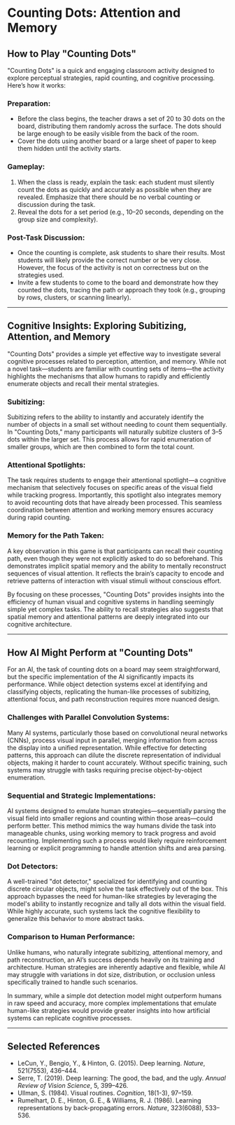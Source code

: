 # Counting Dots: Attention and Memory

## How to Play "Counting Dots"

"Counting Dots" is a quick and engaging classroom activity designed to explore perceptual strategies, rapid counting, and cognitive processing. Here’s how it works:

### Preparation:
- Before the class begins, the teacher draws a set of 20 to 30 dots on the board, distributing them randomly across the surface. The dots should be large enough to be easily visible from the back of the room.
- Cover the dots using another board or a large sheet of paper to keep them hidden until the activity starts.

### Gameplay:
1. When the class is ready, explain the task: each student must silently count the dots as quickly and accurately as possible when they are revealed. Emphasize that there should be no verbal counting or discussion during the task.
2. Reveal the dots for a set period (e.g., 10–20 seconds, depending on the group size and complexity).

### Post-Task Discussion:
- Once the counting is complete, ask students to share their results. Most students will likely provide the correct number or be very close. However, the focus of the activity is not on correctness but on the strategies used.
- Invite a few students to come to the board and demonstrate how they counted the dots, tracing the path or approach they took (e.g., grouping by rows, clusters, or scanning linearly).

---

## Cognitive Insights: Exploring Subitizing, Attention, and Memory

"Counting Dots" provides a simple yet effective way to investigate several cognitive processes related to perception, attention, and memory. While not a novel task—students are familiar with counting sets of items—the activity highlights the mechanisms that allow humans to rapidly and efficiently enumerate objects and recall their mental strategies.

### Subitizing:
Subitizing refers to the ability to instantly and accurately identify the number of objects in a small set without needing to count them sequentially. In "Counting Dots," many participants will naturally subitize clusters of 3–5 dots within the larger set. This process allows for rapid enumeration of smaller groups, which are then combined to form the total count.

### Attentional Spotlights:
The task requires students to engage their attentional spotlight—a cognitive mechanism that selectively focuses on specific areas of the visual field while tracking progress. Importantly, this spotlight also integrates memory to avoid recounting dots that have already been processed. This seamless coordination between attention and working memory ensures accuracy during rapid counting.

### Memory for the Path Taken:
A key observation in this game is that participants can recall their counting path, even though they were not explicitly asked to do so beforehand. This demonstrates implicit spatial memory and the ability to mentally reconstruct sequences of visual attention. It reflects the brain’s capacity to encode and retrieve patterns of interaction with visual stimuli without conscious effort.

By focusing on these processes, "Counting Dots" provides insights into the efficiency of human visual and cognitive systems in handling seemingly simple yet complex tasks. The ability to recall strategies also suggests that spatial memory and attentional patterns are deeply integrated into our cognitive architecture.

---

## How AI Might Perform at "Counting Dots"

For an AI, the task of counting dots on a board may seem straightforward, but the specific implementation of the AI significantly impacts its performance. While object detection systems excel at identifying and classifying objects, replicating the human-like processes of subitizing, attentional focus, and path reconstruction requires more nuanced design.

### Challenges with Parallel Convolution Systems:
Many AI systems, particularly those based on convolutional neural networks (CNNs), process visual input in parallel, merging information from across the display into a unified representation. While effective for detecting patterns, this approach can dilute the discrete representation of individual objects, making it harder to count accurately. Without specific training, such systems may struggle with tasks requiring precise object-by-object enumeration.

### Sequential and Strategic Implementations:
AI systems designed to emulate human strategies—sequentially parsing the visual field into smaller regions and counting within those areas—could perform better. This method mimics the way humans divide the task into manageable chunks, using working memory to track progress and avoid recounting. Implementing such a process would likely require reinforcement learning or explicit programming to handle attention shifts and area parsing.

### Dot Detectors:
A well-trained "dot detector," specialized for identifying and counting discrete circular objects, might solve the task effectively out of the box. This approach bypasses the need for human-like strategies by leveraging the model's ability to instantly recognize and tally all dots within the visual field. While highly accurate, such systems lack the cognitive flexibility to generalize this behavior to more abstract tasks.

### Comparison to Human Performance:
Unlike humans, who naturally integrate subitizing, attentional memory, and path reconstruction, an AI’s success depends heavily on its training and architecture. Human strategies are inherently adaptive and flexible, while AI may struggle with variations in dot size, distribution, or occlusion unless specifically trained to handle such scenarios.

In summary, while a simple dot detection model might outperform humans in raw speed and accuracy, more complex implementations that emulate human-like strategies would provide greater insights into how artificial systems can replicate cognitive processes.

---

## Selected References
- LeCun, Y., Bengio, Y., & Hinton, G. (2015). Deep learning. *Nature*, 521(7553), 436–444.
- Serre, T. (2019). Deep learning: The good, the bad, and the ugly. *Annual Review of Vision Science*, 5, 399–426.
- Ullman, S. (1984). Visual routines. *Cognition*, 18(1-3), 97–159.
- Rumelhart, D. E., Hinton, G. E., & Williams, R. J. (1986). Learning representations by back-propagating errors. *Nature*, 323(6088), 533–536.
